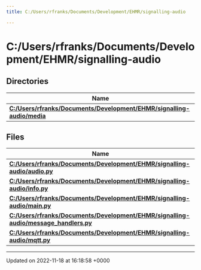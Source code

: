 ```yaml
---
title: C:/Users/rfranks/Documents/Development/EHMR/signalling-audio

---
```


# C:/Users/rfranks/Documents/Development/EHMR/signalling-audio



## Directories

| Name           |
| -------------- |
| **[C:/Users/rfranks/Documents/Development/EHMR/signalling-audio/media](/SignallingSystem-doc/audiosystem/Files/dir_42a52c62bbd1fced7939ca786b2a24af/#dir-c:/users/rfranks/documents/development/ehmr/signalling-audio/media)**  |

## Files

| Name           |
| -------------- |
| **[C:/Users/rfranks/Documents/Development/EHMR/signalling-audio/audio.py](/SignallingSystem-doc/audiosystem/Files/audio_8py/#file-audio.py)**  |
| **[C:/Users/rfranks/Documents/Development/EHMR/signalling-audio/info.py](/SignallingSystem-doc/audiosystem/Files/info_8py/#file-info.py)**  |
| **[C:/Users/rfranks/Documents/Development/EHMR/signalling-audio/main.py](/SignallingSystem-doc/audiosystem/Files/main_8py/#file-main.py)**  |
| **[C:/Users/rfranks/Documents/Development/EHMR/signalling-audio/message_handlers.py](/SignallingSystem-doc/audiosystem/Files/message__handlers_8py/#file-message-handlers.py)**  |
| **[C:/Users/rfranks/Documents/Development/EHMR/signalling-audio/mqtt.py](/SignallingSystem-doc/audiosystem/Files/mqtt_8py/#file-mqtt.py)**  |






-------------------------------

Updated on 2022-11-18 at 16:18:58 +0000
